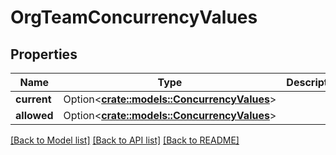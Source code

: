 # OrgTeamConcurrencyValues

## Properties

Name | Type | Description | Notes
------------ | ------------- | ------------- | -------------
**current** | Option<[**crate::models::ConcurrencyValues**](ConcurrencyValues.md)> |  | [optional]
**allowed** | Option<[**crate::models::ConcurrencyValues**](ConcurrencyValues.md)> |  | [optional]

[[Back to Model list]](../README.md#documentation-for-models) [[Back to API list]](../README.md#documentation-for-api-endpoints) [[Back to README]](../README.md)



